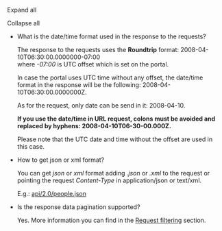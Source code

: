 Expand all

Collapse all

* What is the date/time format used in the response to the requests?

  The response to the requests uses the **Roundtrip** format: 2008-04-10T06:30:00.0000000-07:00\
  where *-07:00* is UTC offset which is set on the portal.

  In case the portal uses UTC time without any offset, the date/time format in the response will be the following: 2008-04-10T06:30:00.0000000Z.

  As for the request, only date can be send in it: 2008-04-10.

  **If you use the date/time in URL request, colons must be avoided and replaced by hyphens: 2008-04-10T06-30-00.000Z.**

  Please note that the UTC date and time without the offset are used in this case.

- How to get json or xml format?

  You can get *json* or *xml* format adding *.json* or *.xml* to the request or pointing the request *Content-Type* in application/json or text/xml.

  E.g.: [api/2.0/people.json](/portals/method/people/get/api/2.0/people)

* Is the response data pagination supported?

  Yes. More information you can find in the [Request filtering](/portals/workspaceapi/filters) section.
